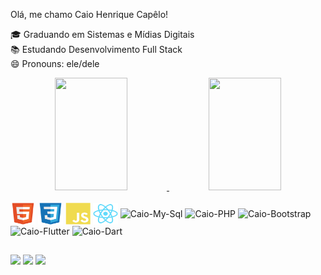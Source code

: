 Olá, me chamo Caio Henrique Capêlo!

🎓 Graduando em Sistemas e Mídias Digitais <br>
📚 Estudando Desenvolvimento Full Stack <br>
😄 Pronouns: ele/dele

<div align="center">
  <a href="https://github.com/capeloo">
  <img height="180em" width="48%" src="https://github-readme-stats.vercel.app/api?username=capeloo&show_icons=true&theme=dracula&include_all_commits=true&count_private=true"/>
  <img height="180em" width="48%" src="https://github-readme-stats.vercel.app/api/top-langs/?username=capeloo&layout=compact&langs_count=7&theme=dracula"/>
</div>

 </div>
  <div style="display: inline-block"> <br>
  <img align="center" alt="Caio-HTML" height="35" width="40" src="https://raw.githubusercontent.com/devicons/devicon/master/icons/html5/html5-original.svg">
  <img align="center" alt="Caio-CSS" height="35" width="40" src="https://raw.githubusercontent.com/devicons/devicon/master/icons/css3/css3-original.svg">
  <img align="center" alt="Caio-Js" height="35" width="40" src="https://raw.githubusercontent.com/devicons/devicon/master/icons/javascript/javascript-plain.svg">
  <img align="center" alt="Caio-React" height="35" width="40" src="https://raw.githubusercontent.com/devicons/devicon/master/icons/react/react-original.svg">
  <img align="center" alt="Caio-My-Sql" height="40" width="40" src="https://icons.iconarchive.com/icons/papirus-team/papirus-apps/256/mysql-workbench-icon.png">
  <img align="center" alt="Caio-PHP" height="35" width="40" src="https://cdn.iconscout.com/icon/free/png-256/free-php-99-1175127.png">
  <img align="center" alt="Caio-Bootstrap" height="35" width="40" src="https://www.saashub.com/images/app/service_logos/196/6ve3ytysvsem/large.png?1638255215">
  <img align="center" alt="Caio-Flutter" height="35" width="40" src="https://cdn.iconscout.com/icon/free/png-256/free-flutter-2038877-1720090.png">
  <img align="center" alt="Caio-Dart" height="35" width="40" src="https://avatars.githubusercontent.com/u/1609975?s=280&v=4">
</div>
  
 ##
  
  <div> 
  <a href="https://www.linkedin.com/in/capeloo/" target="_blank"><img src="https://img.shields.io/badge/-LinkedIn-%230077B5?style=for-the-badge&logo=linkedin&logoColor=white" target="_blank"></a> 
  <a href = "mailto:caiocapelo@alu.ufc.br"><img src="https://img.shields.io/badge/-Gmail-%23333?style=for-the-badge&logo=gmail&logoColor=white" target="_blank"></a>
  <a href="https://instagram.com/caio_cpl2" target="_blank"><img src="https://img.shields.io/badge/-Instagram-%23E4405F?style=for-the-badge&logo=instagram&logoColor=white" target="_blank"></a>
  </div>
  
